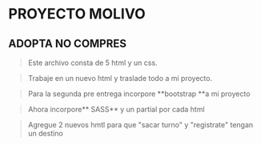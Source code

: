 
# PROYECTO MOLIVO

## ADOPTA NO COMPRES

> Este archivo consta de 5 html y un css.

> Trabaje en un nuevo html y traslade todo a mi proyecto.

> Para la segunda pre entrega incorpore **bootstrap **a mi proyecto

> Ahora incorpore** SASS** y un partial por cada html

> Agregue 2 nuevos hmtl para que "sacar turno" y "registrate" tengan un destino